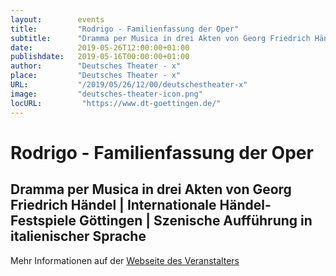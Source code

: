 ```yaml
---
layout:        events
title:         "Rodrigo - Familienfassung der Oper"
subtitle:      "Dramma per Musica in drei Akten von Georg Friedrich Händel | Internationale Händel-Festspiele Göttingen | Szenische Aufführung in italienischer Sprache"
date:          2019-05-26T12:00:00+01:00
publishdate:   2019-05-16T00:00:00+01:00
author:        "Deutsches Theater - x"
place:         "Deutsches Theater - x"
URL:           "/2019/05/26/12/00/deutschestheater-x"
image:         "deutsches-theater-icon.png"
locURL:         "https://www.dt-goettingen.de/"
---
```


Rodrigo - Familienfassung der Oper
===========

Dramma per Musica in drei Akten von Georg Friedrich Händel | Internationale Händel-Festspiele Göttingen | Szenische Aufführung in italienischer Sprache
-----------



Mehr Informationen auf der [Webseite des Veranstalters](https://www.dt-goettingen.de/stueck/rodrigo-familienfassung-der-oper/)
